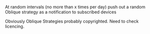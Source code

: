 At random intervals (no more than x times per day) push out a random Oblique strategy as a notification to subscribed devices

Obviously Oblique Strategies probably copyrighted. Need to check licencing.